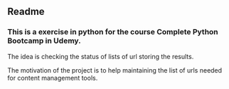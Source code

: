  ## Readme
### This is a exercise in python for the course Complete Python Bootcamp in Udemy.

The idea is checking the status of lists of url storing the results.

The motivation of the project is to help maintaining the list of urls needed for
content management tools.